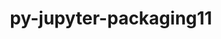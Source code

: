 ---
title: "py-jupyter-packaging11"
layout: cache
categories: [package, develop-2023-09-17]
meta: {"versions": ["0.12.3"], "compilers": ["gcc@=11.1.0"], "oss": ["ubuntu20.04"], "platforms": ["linux"], "targets": ["ppc64le", "x86_64_v3"], "stacks": ["data-vis-sdk", "e4s", "e4s-power", "root"], "num_specs": 5, "num_specs_by_stack": {"root": 5, "e4s-power": 2, "data-vis-sdk": 1, "e4s": 2}}
spec_details: [{"hash": "nynecyj6kns6hn4kajibmmnhzai6rlqc", "compiler": "gcc@=11.1.0", "versions": ["0.12.3"], "os": "ubuntu20.04", "platform": "linux", "target": "ppc64le", "variants": ["build_system=python_pip"], "stacks": ["root", "e4s-power"], "size": "-", "tarball": "https://binaries.spack.io/develop-2023-09-17/build_cache/linux-ubuntu20.04-ppc64le/gcc-11.1.0/py-jupyter-packaging11-0.12.3/linux-ubuntu20.04-ppc64le-gcc-11.1.0-py-jupyter-packaging11-0.12.3-nynecyj6kns6hn4kajibmmnhzai6rlqc.spack"}, {"hash": "tr3v4l3m6odpamezjbpmulrpr3exkinc", "compiler": "gcc@=11.1.0", "versions": ["0.12.3"], "os": "ubuntu20.04", "platform": "linux", "target": "ppc64le", "variants": ["build_system=python_pip"], "stacks": ["root", "e4s-power"], "size": "-", "tarball": "https://binaries.spack.io/develop-2023-09-17/build_cache/linux-ubuntu20.04-ppc64le/gcc-11.1.0/py-jupyter-packaging11-0.12.3/linux-ubuntu20.04-ppc64le-gcc-11.1.0-py-jupyter-packaging11-0.12.3-tr3v4l3m6odpamezjbpmulrpr3exkinc.spack"}, {"hash": "bjkxi2ads2cra6bsjrcc2uic2hqu4efl", "compiler": "gcc@=11.1.0", "versions": ["0.12.3"], "os": "ubuntu20.04", "platform": "linux", "target": "x86_64_v3", "variants": ["build_system=python_pip"], "stacks": ["root", "data-vis-sdk"], "size": "-", "tarball": "https://binaries.spack.io/develop-2023-09-17/build_cache/linux-ubuntu20.04-x86_64_v3/gcc-11.1.0/py-jupyter-packaging11-0.12.3/linux-ubuntu20.04-x86_64_v3-gcc-11.1.0-py-jupyter-packaging11-0.12.3-bjkxi2ads2cra6bsjrcc2uic2hqu4efl.spack"}, {"hash": "egbx7jtb5gdyyrq7ds5s5tuuwvcnqcww", "compiler": "gcc@=11.1.0", "versions": ["0.12.3"], "os": "ubuntu20.04", "platform": "linux", "target": "x86_64_v3", "variants": ["build_system=python_pip"], "stacks": ["root", "e4s"], "size": "-", "tarball": "https://binaries.spack.io/develop-2023-09-17/build_cache/linux-ubuntu20.04-x86_64_v3/gcc-11.1.0/py-jupyter-packaging11-0.12.3/linux-ubuntu20.04-x86_64_v3-gcc-11.1.0-py-jupyter-packaging11-0.12.3-egbx7jtb5gdyyrq7ds5s5tuuwvcnqcww.spack"}, {"hash": "5iy3gycyjp4tiufx6g3ox6yckg5ijues", "compiler": "gcc@=11.1.0", "versions": ["0.12.3"], "os": "ubuntu20.04", "platform": "linux", "target": "x86_64_v3", "variants": ["build_system=python_pip"], "stacks": ["root", "e4s"], "size": "-", "tarball": "https://binaries.spack.io/develop-2023-09-17/build_cache/linux-ubuntu20.04-x86_64_v3/gcc-11.1.0/py-jupyter-packaging11-0.12.3/linux-ubuntu20.04-x86_64_v3-gcc-11.1.0-py-jupyter-packaging11-0.12.3-5iy3gycyjp4tiufx6g3ox6yckg5ijues.spack"}]
---